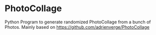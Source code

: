 # PhotoCollage



Python Program to generate randomized PhotoCollage from a bunch of Photos.
Mainly based on https://github.com/adrienverge/PhotoCollage
